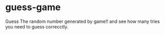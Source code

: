 # guess-game
Guess The random number generated by game!! and see how many tries you need to guess correcctly.

